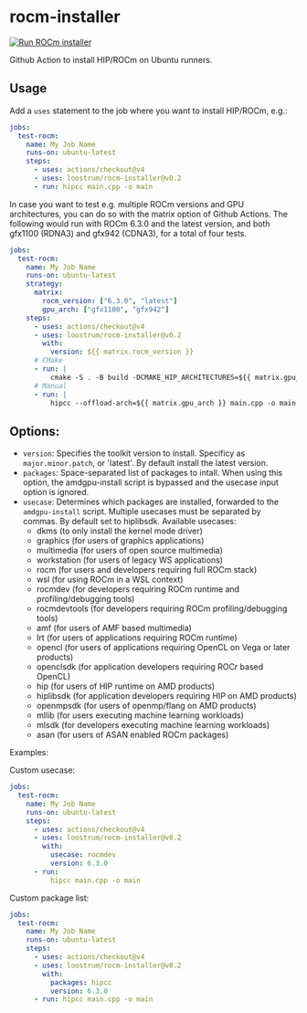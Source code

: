 # rocm-installer
[![Run ROCm installer](https://github.com/loostrum/rocm-installer/actions/workflows/build.yml/badge.svg)](https://github.com/loostrum/rocm-installer/actions/workflows/build.yml)

Github Action to install HIP/ROCm on Ubuntu runners.

## Usage

Add a `uses` statement to the job where you want to install HIP/ROCm, e.g.:
```yaml
jobs:
  test-rocm:
    name: My Job Name
    runs-on: ubuntu-latest
    steps:
      - uses: actions/checkout@v4
      - uses: loostrum/rocm-installer@v0.2
      - run: hipcc main.cpp -o main
```

In case you want to test e.g. multiple ROCm versions and GPU architectures, you can do so with the matrix option of Github Actions. The following would run with ROCm 6.3.0 and the latest version, and both gfx1100 (RDNA3) and gfx942 (CDNA3), for a total of four tests.
```yaml
jobs:
  test-rocm:
    name: My Job Name
    runs-on: ubuntu-latest
    strategy:
      matrix:
        rocm_version: ["6.3.0", "latest"]
        gpu_arch: ["gfx1100", "gfx942"]
    steps:
      - uses: actions/checkout@v4
      - uses: loostrum/rocm-installer@v0.2
        with:
          version: ${{ matrix.rocm_version }}
      # CMake
      - run: |
          cmake -S . -B build -DCMAKE_HIP_ARCHITECTURES=${{ matrix.gpu_arch }}
      # Manual
      - run: |
          hipcc --offload-arch=${{ matrix.gpu_arch }} main.cpp -o main
```

## Options:
- `version`: Specifies the toolkit version to install. Specificy as `major.minor.patch`, or 'latest'. By default install the latest version.
- `packages`: Space-separated list of packages to intall. When using this option, the amdgpu-install script is bypassed and the usecase input option is ignored.
- `usecase`: Determines which packages are installed, forwarded to the `amdgpu-install` script. Multiple usecases must be separated by commas. By default set to hiplibsdk. Available usecases:
    - dkms            (to only install the kernel mode driver)
    - graphics        (for users of graphics applications)
    - multimedia      (for users of open source multimedia)
    - workstation     (for users of legacy WS applications)
    - rocm            (for users and developers requiring full ROCm stack)
    - wsl             (for using ROCm in a WSL context)
    - rocmdev         (for developers requiring ROCm runtime and profiling/debugging tools)
    - rocmdevtools    (for developers requiring ROCm profiling/debugging tools)
    - amf             (for users of AMF based multimedia)
    - lrt             (for users of applications requiring ROCm runtime)
    - opencl          (for users of applications requiring OpenCL on Vega or later products)
    - openclsdk       (for application developers requiring ROCr based OpenCL)
    - hip             (for users of HIP runtime on AMD products)
    - hiplibsdk       (for application developers requiring HIP on AMD products)
    - openmpsdk       (for users of openmp/flang on AMD products)
    - mllib           (for users executing machine learning workloads)
    - mlsdk           (for developers executing machine learning workloads)
    - asan            (for users of ASAN enabled ROCm packages)

Examples:

Custom usecase:
```yaml
jobs:
  test-rocm:
    name: My Job Name
    runs-on: ubuntu-latest
    steps:
      - uses: actions/checkout@v4
      - uses: loostrum/rocm-installer@v0.2
        with:
          usecase: rocmdev
          version: 6.3.0
      - run:
          hipcc main.cpp -o main
```

Custom package list:
```yaml
jobs:
  test-rocm:
    name: My Job Name
    runs-on: ubuntu-latest
    steps:
      - uses: actions/checkout@v4
      - uses: loostrum/rocm-installer@v0.2
        with:
          packages: hipcc
          version: 6.3.0
      - run: hipcc main.cpp -o main
```
